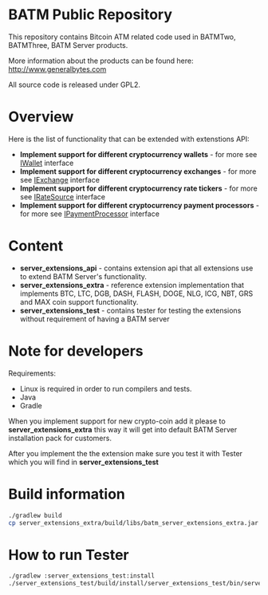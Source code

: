 BATM Public Repository
===========

This repository contains Bitcoin ATM related code used in BATMTwo, BATMThree, BATM Server products.

More information about the products can be found here: http://www.generalbytes.com


All source code is released under GPL2.

Overview
========
Here is the list of functionality that can be extended with extenstions API:
* **Implement support for different cryptocurrency wallets** - for more see <a href="https://github.com/GENERALBYTESCOM/batm_public/blob/master/server_extensions_api/src/main/java/com/generalbytes/batm/server/extensions/IWallet.java">IWallet</a> interface
* **Implement support for different cryptocurrency exchanges** - for more see <a href="https://github.com/GENERALBYTESCOM/batm_public/blob/master/server_extensions_api/src/main/java/com/generalbytes/batm/server/extensions/IExchange.java">IExchange</a> interface
* **Implement support for different cryptocurrency rate tickers** - for more see <a href="https://github.com/GENERALBYTESCOM/batm_public/blob/master/server_extensions_api/src/main/java/com/generalbytes/batm/server/extensions/IRateSource.java">IRateSource</a> interface
* **Implement support for different cryptocurrency payment processors** - for more see <a href="https://github.com/GENERALBYTESCOM/batm_public/blob/master/server_extensions_api/src/main/java/com/generalbytes/batm/server/extensions/IPaymentProcessor.java">IPaymentProcessor</a> interface



Content
=======
* **server_extensions_api** - contains extension api that all extensions use to extend BATM Server's functionality.
* **server_extensions_extra** - reference extension implementation that implements BTC, LTC, DGB, DASH, FLASH, DOGE, NLG, ICG, NBT, GRS and MAX coin support functionality.
* **server_extensions_test** - contains tester for testing the extensions without requirement of having a BATM server

Note for developers
==========

Requirements:
* Linux is required in order to run compilers and tests.
* Java
* Gradle

When you implement support for new crypto-coin add it please to **server_extensions_extra** this way it will get into default BATM Server installation pack for customers.

After you implement the the extension make sure you test it with Tester which you will find in **server_extensions_test**

Build information
=================
```bash
./gradlew build
cp server_extensions_extra/build/libs/batm_server_extensions_extra.jar /batm/app/master/extensions/
```

How to run Tester
==========
```bash
./gradlew :server_extensions_test:install
./server_extensions_test/build/install/server_extensions_test/bin/server_extensions_test 
```

